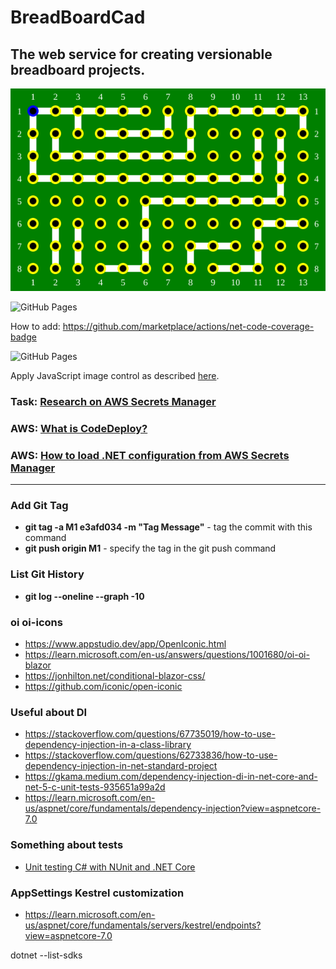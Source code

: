 # BreadBoardCad

## The web service for creating versionable breadboard projects.

![Demo Board](BBCAD.Doc/board-1.svg)

![GitHub Pages](https://github.com/K-S-K/BusTable/actions/workflows/dotnet.yml/badge.svg)

How to add: https://github.com/marketplace/actions/net-code-coverage-badge

![GitHub Pages](https://github.com/K-S-K/BreadBoardCad/actions/workflows/dotnet.yml/badge.svg)

Apply JavaScript image control as described [here](https://learn.microsoft.com/en-us/aspnet/core/blazor/javascript-interoperability/?view=aspnetcore-7.0).

### Task: [Research on AWS Secrets Manager](https://github.com/K-S-K/BreadBoardCad/issues/11)
### AWS: [What is CodeDeploy?](https://docs.aws.amazon.com/codedeploy/latest/userguide/welcome.html)<br>
### AWS: [How to load .NET configuration from AWS Secrets Manager](https://aws.amazon.com/ru/blogs/modernizing-with-aws/how-to-load-net-configuration-from-aws-secrets-manager/)

<hr>

### Add Git Tag
- **git tag -a M1 e3afd034 -m "Tag Message"** - tag the commit with this command
- **git push origin M1** - specify the tag in the git push command

### List Git History
- **git log --oneline --graph -10**

### oi oi-icons
- https://www.appstudio.dev/app/OpenIconic.html
- https://learn.microsoft.com/en-us/answers/questions/1001680/oi-oi-blazor
- https://jonhilton.net/conditional-blazor-css/
- https://github.com/iconic/open-iconic

### Useful about DI
- https://stackoverflow.com/questions/67735019/how-to-use-dependency-injection-in-a-class-library
- https://stackoverflow.com/questions/62733836/how-to-use-dependency-injection-in-net-standard-project
- https://gkama.medium.com/dependency-injection-di-in-net-core-and-net-5-c-unit-tests-935651a99a2d
- https://learn.microsoft.com/en-us/aspnet/core/fundamentals/dependency-injection?view=aspnetcore-7.0

### Something about tests
- [Unit testing C# with NUnit and .NET Core](https://learn.microsoft.com/en-us/dotnet/core/testing/unit-testing-with-nunit)

### AppSettings Kestrel customization
- https://learn.microsoft.com/en-us/aspnet/core/fundamentals/servers/kestrel/endpoints?view=aspnetcore-7.0


dotnet --list-sdks
